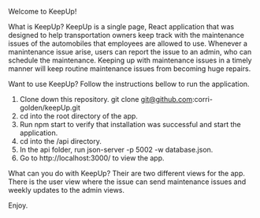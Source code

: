 Welcome to KeepUp!

What is KeepUp?
KeepUp is a single page, React application that was designed to help transportation owners keep track with the maintenance issues of the automobiles that employees are allowed to use. Whenever a manintenance issue arise, users can report the issue to an admin, who can schedule the maintenance. Keeping up with maintenance issues in a timely manner will keep routine maintenance issues from becoming huge repairs.

Want to use KeepUp? Follow the instructions bellow to run the application.
1.  Clone down this repository.  git clone git@github.com:corri-golden/keepUp.git
2.  cd into the root directory of the app.
3.  Run npm start to verify that installation was successful and start the application.
4.  cd into the /api directory.
5.  In the api folder, run json-server -p 5002 -w database.json.
6. Go to http://localhost:3000/ to view the app.

What can you do with KeepUp?
Their are two different views for the app.  There is the user view where the issue can send maintenance issues and weekly updates to the admin views.

Enjoy.
